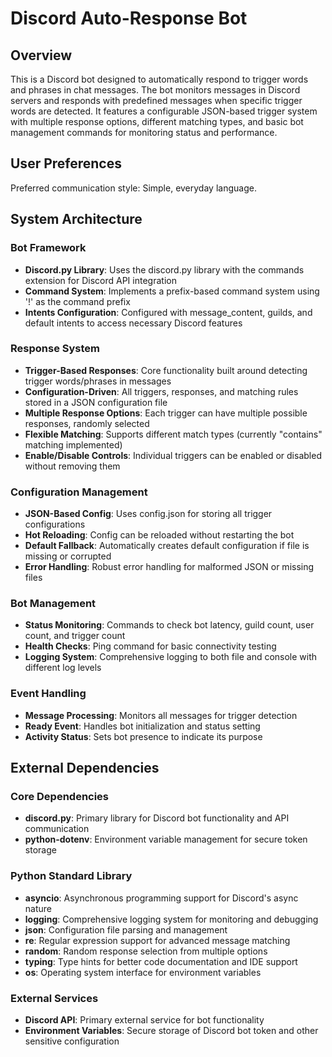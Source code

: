 # Discord Auto-Response Bot

## Overview

This is a Discord bot designed to automatically respond to trigger words and phrases in chat messages. The bot monitors messages in Discord servers and responds with predefined messages when specific trigger words are detected. It features a configurable JSON-based trigger system with multiple response options, different matching types, and basic bot management commands for monitoring status and performance.

## User Preferences

Preferred communication style: Simple, everyday language.

## System Architecture

### Bot Framework
- **Discord.py Library**: Uses the discord.py library with the commands extension for Discord API integration
- **Command System**: Implements a prefix-based command system using '!' as the command prefix
- **Intents Configuration**: Configured with message_content, guilds, and default intents to access necessary Discord features

### Response System
- **Trigger-Based Responses**: Core functionality built around detecting trigger words/phrases in messages
- **Configuration-Driven**: All triggers, responses, and matching rules stored in a JSON configuration file
- **Multiple Response Options**: Each trigger can have multiple possible responses, randomly selected
- **Flexible Matching**: Supports different match types (currently "contains" matching implemented)
- **Enable/Disable Controls**: Individual triggers can be enabled or disabled without removing them

### Configuration Management
- **JSON-Based Config**: Uses config.json for storing all trigger configurations
- **Hot Reloading**: Config can be reloaded without restarting the bot
- **Default Fallback**: Automatically creates default configuration if file is missing or corrupted
- **Error Handling**: Robust error handling for malformed JSON or missing files

### Bot Management
- **Status Monitoring**: Commands to check bot latency, guild count, user count, and trigger count
- **Health Checks**: Ping command for basic connectivity testing
- **Logging System**: Comprehensive logging to both file and console with different log levels

### Event Handling
- **Message Processing**: Monitors all messages for trigger detection
- **Ready Event**: Handles bot initialization and status setting
- **Activity Status**: Sets bot presence to indicate its purpose

## External Dependencies

### Core Dependencies
- **discord.py**: Primary library for Discord bot functionality and API communication
- **python-dotenv**: Environment variable management for secure token storage

### Python Standard Library
- **asyncio**: Asynchronous programming support for Discord's async nature
- **logging**: Comprehensive logging system for monitoring and debugging
- **json**: Configuration file parsing and management
- **re**: Regular expression support for advanced message matching
- **random**: Random response selection from multiple options
- **typing**: Type hints for better code documentation and IDE support
- **os**: Operating system interface for environment variables

### External Services
- **Discord API**: Primary external service for bot functionality
- **Environment Variables**: Secure storage of Discord bot token and other sensitive configuration